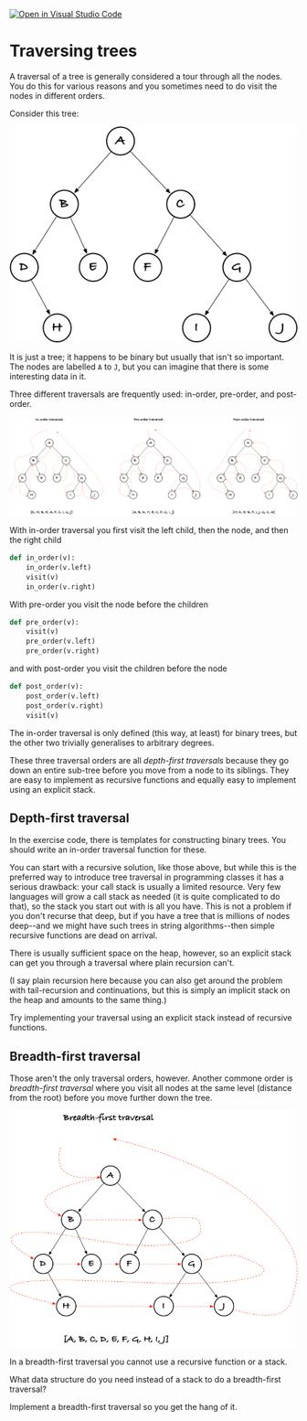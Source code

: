 [![Open in Visual Studio Code](https://classroom.github.com/assets/open-in-vscode-c66648af7eb3fe8bc4f294546bfd86ef473780cde1dea487d3c4ff354943c9ae.svg)](https://classroom.github.com/online_ide?assignment_repo_id=8598796&assignment_repo_type=AssignmentRepo)
# Traversing trees

A traversal of a tree is generally considered a tour through all the nodes. You do this for various reasons and you sometimes need to do visit the nodes in different orders.

Consider this tree:

![Binary tree](figs/tree.png)

It is just a tree; it happens to be binary but usually that isn't so important. The nodes are labelled `A` to `J`, but you can imagine that there is some interesting data in it.

Three different traversals are frequently used: in-order, pre-order, and post-order.

![Depth-first traversal](figs/depth-first-traversal.png)

With in-order traversal you first visit the left child, then the node, and then the right child

```python
def in_order(v):
    in_order(v.left)
    visit(v)
    in_order(v.right)
```

With pre-order you visit the node before the children

```python
def pre_order(v):
    visit(v)
    pre_order(v.left)
    pre_order(v.right)
```

and with post-order you visit the children before the node

```python
def post_order(v):
    post_order(v.left)
    post_order(v.right)
    visit(v)
```

The in-order traversal is only defined (this way, at least) for binary trees, but the other two trivially generalises to arbitrary degrees.

These three traversal orders are all *depth-first traversals* because they go down an entire sub-tree before you move from a node to its siblings. They are easy to implement as recursive functions and equally easy to implement using an explicit stack.

## Depth-first traversal

In the exercise code, there is templates for constructing binary trees. You should write an in-order traversal function for these.

You can start with a recursive solution, like those above, but while this is the preferred way to introduce tree traversal in programming classes it has a serious drawback: your call stack is usually a limited resource. Very few languages will grow a call stack as needed (it is quite complicated to do that), so the stack you start out with is all you have. This is not a problem if you don't recurse that deep, but if you have a tree that is millions of nodes deep--and we might have such trees in string algorithms--then simple recursive functions are dead on arrival.

There is usually sufficient space on the heap, however, so an explicit stack can get you through a traversal where plain recursion can't.

(I say plain recursion here because you can also get around the problem with tail-recursion and continuations, but this is simply an implicit stack on the heap and amounts to the same thing.)

Try implementing your traversal using an explicit stack instead of recursive functions.

## Breadth-first traversal

Those aren't the only traversal orders, however. Another commone order is *breadth-first traversal* where you visit all nodes at the same level (distance from the root) before you move further down the tree.

![Breadth-first traversal](figs/breadth-first-traversal.png)

In a breadth-first traversal you cannot use a recursive function or a stack.

What data structure do you need instead of a stack to do a breadth-first traversal?

Implement a breadth-first traversal so you get the hang of it.

